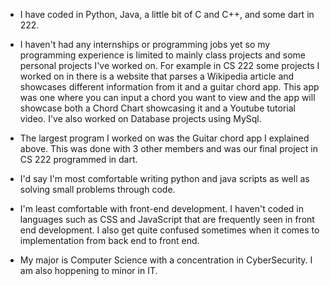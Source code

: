 * I have coded in Python, Java, a little bit of C and C++, and some dart in 222.

* I haven't had any internships or programming jobs yet so my programming experience is limited to mainly class projects and some personal projects I've worked on.
  For example in CS 222 some projects I worked on in there is a website that parses a Wikipedia article and showcases different information from it and a guitar chord app.
  This app was one where you can input a chord you want to view and the app will showcase both a Chord Chart showcasing it and a Youtube tutorial video. I've also worked on
  Database projects using MySql.

* The largest program I worked on was the Guitar chord app I explained above. This was done with 3 other members and was our final project in CS 222 programmed in dart.
 
* I'd say I'm most comfortable writing python and java scripts as well as solving small problems through code.
 
* I'm least comfortable with front-end development. I haven't coded in languages such as CSS and JavaScript that are frequently seen in front end development. I also get quite
  confused sometimes when it comes to implementation from back end to front end.

* My major is Computer Science with a concentration in CyberSecurity. I am also hoppening to minor in IT.

